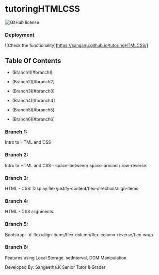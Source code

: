 # tutoringHTMLCSS
![GitHub license](https://img.shields.io/badge/license-MIT-blue.svg)

### Deployment
!(Check the functionality)[https://sanganu.github.io/tutoringHTMLCSS/]

## Table Of Contents

* (Branch1)[#branch1]

* (Branch2)[#branch2]

* (Branch3)[#branch3]

* (Branch4)[#branch4]

* (Branch5)[#branch5]

* (Branch6)[#branch6]



### Branch 1:

Intro to HTML and CSS

### Branch 2:
Intro to HTML and CSS - space-between/ space-around / row-reverse.

### Branch 3:

HTML - CSS: Display:flex/justify-content/flex-direction/align-items.

### Branch 4:

HTML - CSS alignments.


### Branch 5:

Bootstrap - d-flex/align-items/flex-column/flex-column-reverse/flex-wrap.


### Branch 6:

Features using Local Storage. setInterval, DOM Manipulation.


Developed By:
Sangeetha.K
Senior Tutor & Grader